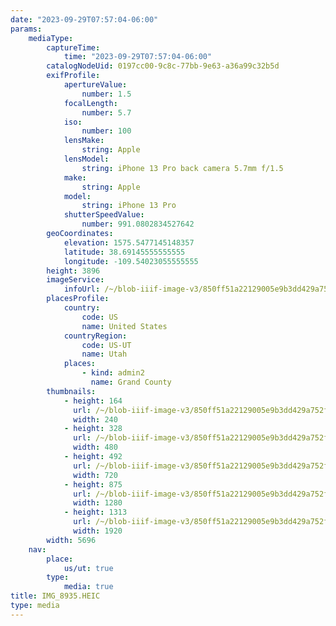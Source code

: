 ```yaml
---
date: "2023-09-29T07:57:04-06:00"
params:
    mediaType:
        captureTime:
            time: "2023-09-29T07:57:04-06:00"
        catalogNodeUid: 0197cc00-9c8c-77bb-9e63-a36a99c32b5d
        exifProfile:
            apertureValue:
                number: 1.5
            focalLength:
                number: 5.7
            iso:
                number: 100
            lensMake:
                string: Apple
            lensModel:
                string: iPhone 13 Pro back camera 5.7mm f/1.5
            make:
                string: Apple
            model:
                string: iPhone 13 Pro
            shutterSpeedValue:
                number: 991.0802834527642
        geoCoordinates:
            elevation: 1575.5477145148357
            latitude: 38.69145555555555
            longitude: -109.54023055555555
        height: 3896
        imageService:
            infoUrl: /~/blob-iiif-image-v3/850ff51a22129005e9b3dd429a752fe0151ebe075afe3a4fa0659e373457a0a7/info.json
        placesProfile:
            country:
                code: US
                name: United States
            countryRegion:
                code: US-UT
                name: Utah
            places:
                - kind: admin2
                  name: Grand County
        thumbnails:
            - height: 164
              url: /~/blob-iiif-image-v3/850ff51a22129005e9b3dd429a752fe0151ebe075afe3a4fa0659e373457a0a7/full/240%2C164/0/default.jpg
              width: 240
            - height: 328
              url: /~/blob-iiif-image-v3/850ff51a22129005e9b3dd429a752fe0151ebe075afe3a4fa0659e373457a0a7/full/480%2C328/0/default.jpg
              width: 480
            - height: 492
              url: /~/blob-iiif-image-v3/850ff51a22129005e9b3dd429a752fe0151ebe075afe3a4fa0659e373457a0a7/full/720%2C492/0/default.jpg
              width: 720
            - height: 875
              url: /~/blob-iiif-image-v3/850ff51a22129005e9b3dd429a752fe0151ebe075afe3a4fa0659e373457a0a7/full/1280%2C875/0/default.jpg
              width: 1280
            - height: 1313
              url: /~/blob-iiif-image-v3/850ff51a22129005e9b3dd429a752fe0151ebe075afe3a4fa0659e373457a0a7/full/1920%2C1313/0/default.jpg
              width: 1920
        width: 5696
    nav:
        place:
            us/ut: true
        type:
            media: true
title: IMG_8935.HEIC
type: media
---
```

